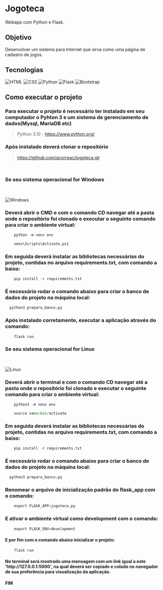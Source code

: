 # Jogoteca

Webapp com Python e Flask.

## Objetivo

Desenvolver um sistema para Internet que sirva como uma página de cadastro de jogos.

## Tecnologias

![HTML](https://img.shields.io/badge/HTML5-E34F26?style=for-the-badge&logo=html5&logoColor=white)
![CSS](https://img.shields.io/badge/CSS3-1572B6?style=for-the-badge&logo=css3&logoColor=white)
![Python](https://img.shields.io/badge/Python-3776AB?style=for-the-badge&logo=python&logoColor=white)
![Flask](https://img.shields.io/badge/Flask-000000?style=for-the-badge&logo=flask&logoColor=white)
![Bootstrap](https://img.shields.io/badge/Bootstrap-563D7C?style=for-the-badge&logo=bootstrap&logoColor=white)

## Como executar o projeto
<h3>Para executar o projeto é necessário ter instalado em seu computador o Pyhton 3 e um sistema de gerenciamento de dados(Mysql, MariaDB etc)</h3>

> Python 3.10 - https://www.python.org/ <br>

<h3>Após instalado deverá clonar o repositório</h3>

> https://github.com/acorreac/jogoteca.git
<br>

<h3>Se seu sistema operacional for Windows</h3>
<br>

![Windows](https://img.shields.io/badge/Windows-017AD7?style=for-the-badge&logo=windows&logoColor=white)

<h3>Deverá abrir o CMD e com o comando CD navegar até a pasta onde o repositório foi clonado e executar o seguinte comando para criar o ambiente virtual:</h3>

```python
	python -m venv env
```

```python
	venv\Scripts\Activate.ps1
```

<h3>Em seguida deverá instalar as bibliotecas necessárias do projeto, contidas no arquivo requirements.txt, com comando a baixo:</h3>

```python
	pip install -r requirements.txt
```

<h3>É necessário rodar o comando abaixo para criar o banco de dados do projeto na máquina local:</h3>

```python
  python3 prepara_banco.py
```

<h3>Após instalado corretamente, executar a aplicação através do comando:</h3>

```python
	flask run
```

<h3>Se seu sistema operacional for Linux</h3>
<br> 

![Linux](https://img.shields.io/badge/Linux-E34F26?style=for-the-badge&logo=linux&logoColor=black)

<h3>Deverá abrir o terminal e com o comando CD navegar até a pasta onde o repositório foi clonado e executar o seguinte comando para criar o ambiente virtual:</h3>

```python
	python3 -m venv env
```

```python
	source venv/bin/activate
```

<h3>Em seguida deverá instalar as bibliotecas necessárias do projeto, contidas no arquivo requirements.txt, com comando a baixo:</h3>

```python
	pip install -r requirements.txt
```

<h3>É necessário rodar o comando abaixo para criar o banco de dados do projeto na máquina local:</h3>

```python
  python3 prepara_banco.py
```

<h3>Renomear o arquivo de inicialização padrão do flask_app com o comando:</h3>

```python
	export FLASK_APP=jogoteca.py
```

<h3>E ativar o ambiente virtual como development com o comando:</h3>

```python
    export FLASK_ENV=development
```

<h4>E por fim com o comando abaixo inicializar o projeto:</h4>

```python
	flask run
```

<h4>No terminal será mostrado uma mensagem com um link igual a este 'http://127.0.0.1:5000', na qual deverá ser copiado e colado no navegador de sua preferência para visualização da aplicação.</h4>

<h4>FIM</h4>

